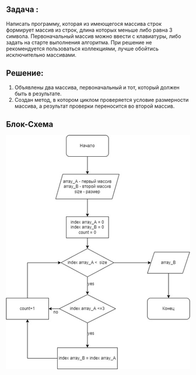 ## Задача :
Написать программу, которая из имеющегося массива строк формирует массив из строк, длина которых меньше либо равна 3 символа. Первоначальный массив можно ввести с клавиатуры, либо задать на старте выполнения алгоритма. При решение не рекомендуется пользоваться коллекциями, лучше обойтись исключительно массивами.

## Решение:

1. Объявлены два массива, первоначальный и тот, который должен быть в результате.
2. Создан метод, в котором циклом проверяется условие размерности массива, а результат проверки переносится во второй массив.

## Блок-Схема

![блок-схема](FinalWork.jpg)